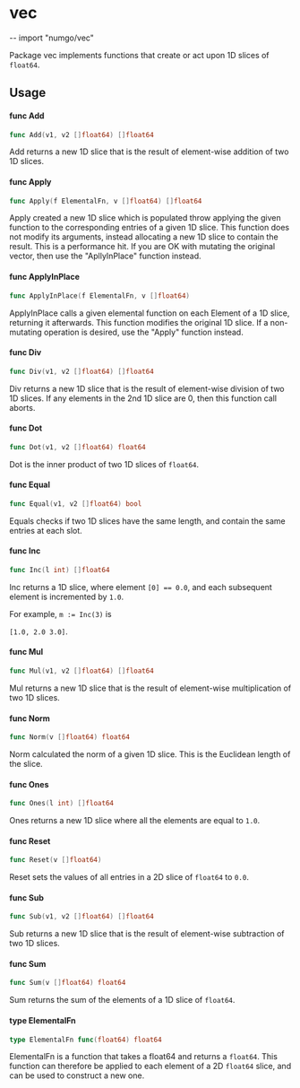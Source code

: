 # vec
--
    import "numgo/vec"

Package vec implements functions that create or act upon 1D slices of `float64`.

## Usage

#### func  Add

```go
func Add(v1, v2 []float64) []float64
```
Add returns a new 1D slice that is the result of element-wise addition of two 1D
slices.

#### func  Apply

```go
func Apply(f ElementalFn, v []float64) []float64
```
Apply created a new 1D slice which is populated throw applying the given
function to the corresponding entries of a given 1D slice. This function does
not modify its arguments, instead allocating a new 1D slice to contain the
result. This is a performance hit. If you are OK with mutating the original
vector, then use the "ApllyInPlace" function instead.

#### func  ApplyInPlace

```go
func ApplyInPlace(f ElementalFn, v []float64)
```
ApplyInPlace calls a given elemental function on each Element of a 1D slice,
returning it afterwards. This function modifies the original 1D slice. If a
non-mutating operation is desired, use the "Apply" function instead.

#### func  Div

```go
func Div(v1, v2 []float64) []float64
```
Div returns a new 1D slice that is the result of element-wise division of two 1D
slices. If any elements in the 2nd 1D slice are 0, then this function call
aborts.

#### func  Dot

```go
func Dot(v1, v2 []float64) float64
```
Dot is the inner product of two 1D slices of `float64`.

#### func  Equal

```go
func Equal(v1, v2 []float64) bool
```
Equals checks if two 1D slices have the same length, and contain the same
entries at each slot.

#### func  Inc

```go
func Inc(l int) []float64
```
Inc returns a 1D slice, where element `[0] == 0.0`, and each subsequent element
is incremented by `1.0`.

For example, `m := Inc(3)` is

`[1.0, 2.0 3.0]`.

#### func  Mul

```go
func Mul(v1, v2 []float64) []float64
```
Mul returns a new 1D slice that is the result of element-wise multiplication of
two 1D slices.

#### func  Norm

```go
func Norm(v []float64) float64
```
Norm calculated the norm of a given 1D slice. This is the Euclidean length of
the slice.

#### func  Ones

```go
func Ones(l int) []float64
```
Ones returns a new 1D slice where all the elements are equal to `1.0`.

#### func  Reset

```go
func Reset(v []float64)
```
Reset sets the values of all entries in a 2D slice of `float64` to `0.0`.

#### func  Sub

```go
func Sub(v1, v2 []float64) []float64
```
Sub returns a new 1D slice that is the result of element-wise subtraction of two
1D slices.

#### func  Sum

```go
func Sum(v []float64) float64
```
Sum returns the sum of the elements of a 1D slice of `float64`.

#### type ElementalFn

```go
type ElementalFn func(float64) float64
```

ElementalFn is a function that takes a float64 and returns a `float64`. This
function can therefore be applied to each element of a 2D `float64` slice, and
can be used to construct a new one.
